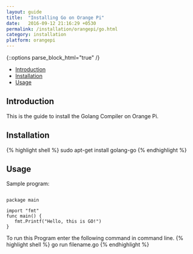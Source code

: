 ```yaml
---
layout: guide
title:  "Installing Go on Orange Pi"
date:   2016-09-12 21:16:29 +0530
permalink: /installation/orangepi/go.html
category: installation
platform: orangepi
---
```


{::options parse_block_html="true" /}

* [Introduction](#introduction)
* [Installation](#installation)
* [Usage](#usage)

<section class="wrapper">



## Introduction

This is the guide to install the Golang Compiler on Orange Pi. 

## Installation



{% highlight shell %}
sudo apt-get install golang-go
{% endhighlight %}

## Usage

Sample program:

```

package main

import "fmt"
func main() {
   fmt.Printf("Hello, this is GO!")
}
```

To run this Program enter the following command in command line.
{% highlight shell %}
 go run filename.go
{% endhighlight %}

</section>
